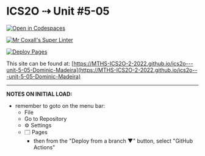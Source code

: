 # ICS2O ⇢ Unit #5-05

[![Open in Codespaces](https://classroom.github.com/assets/launch-codespace-7f7980b617ed060a017424585567c406b6ee15c891e84e1186181d67ecf80aa0.svg)](https://classroom.github.com/open-in-codespaces?assignment_repo_id=11081581)

[![Mr Coxall's Super Linter](https://github.com/MTHS-ICS2O-2-2022/ics2o---unit-5-05-Dominic-Madeira/workflows/Mr%20Coxall's%20Super%20Linter/badge.svg)](https://github.com/MTHS-ICS2O-2-2022/ics2o---unit-5-05-Dominic-Madeira/actions)

[![Deploy Pages](https://github.com/MTHS-ICS2O-2-2022/ics2o---unit-5-05-Dominic-Madeira/workflows/Deploy%20Pages/badge.svg)](https://github.com/MTHS-ICS2O-2-2022/ics2o---unit-5-05-Dominic-Madeira/actions)

This site can be found at: [https://MTHS-ICS2O-2-2022.github.io/ics2o---unit-5-05-Dominic-Madeira](https://MTHS-ICS2O-2-2022.github.io/ics2o---unit-5-05-Dominic-Madeira)

---

**NOTES ON INITIAL LOAD:**
- remember to goto on the menu bar:
  - File
  - Go to Repository
  - ⚙ Settings
  - 🗔 Pages
    - then from the "Deploy from a branch ▼" button, select "GitHub Actions"
